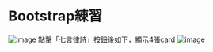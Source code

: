 <h1>Bootstrap練習</h1>

![image](https://github.com/user-attachments/assets/cb2bf378-6148-4b66-a4d9-979be239edc8)
點擊「七言律詩」按鈕後如下，顯示4張card
![image](https://github.com/user-attachments/assets/eb22626b-517e-4d0b-8c97-813c5f43e625)
